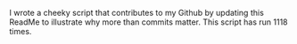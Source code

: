 I wrote a cheeky script that contributes to my Github by updating this ReadMe to illustrate why more than commits matter. This script has run 1118 times.